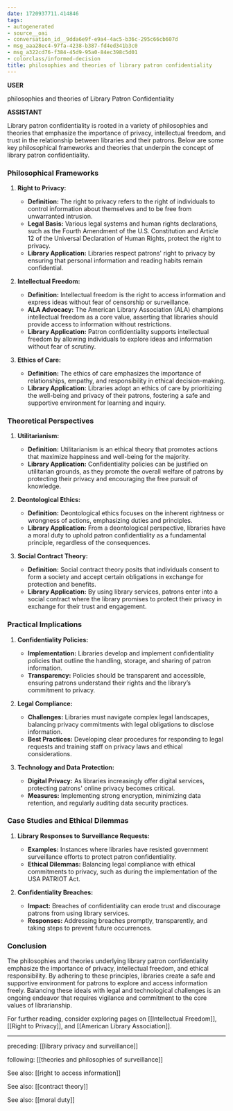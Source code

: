 ```yaml
---
date: 1720937711.414846
tags:
- autogenerated
- source__oai
- conversation_id__9dda6e9f-e9a4-4ac5-b36c-295c66cb607d
- msg_aaa28ec4-97fa-4238-b387-fd4ed341b3c0
- msg_a322cd76-f384-45d9-95a0-84ec398c5d01
- colorclass/informed-decision
title: philosophies and theories of library patron confidentiality
---
```


**USER**

philosophies and theories of Library Patron Confidentiality


**ASSISTANT**

Library patron confidentiality is rooted in a variety of philosophies and theories that emphasize the importance of privacy, intellectual freedom, and trust in the relationship between libraries and their patrons. Below are some key philosophical frameworks and theories that underpin the concept of library patron confidentiality.

### Philosophical Frameworks

1. **Right to Privacy:**
   - **Definition:** The right to privacy refers to the right of individuals to control information about themselves and to be free from unwarranted intrusion.
   - **Legal Basis:** Various legal systems and human rights declarations, such as the Fourth Amendment of the U.S. Constitution and Article 12 of the Universal Declaration of Human Rights, protect the right to privacy.
   - **Library Application:** Libraries respect patrons' right to privacy by ensuring that personal information and reading habits remain confidential.

2. **Intellectual Freedom:**
   - **Definition:** Intellectual freedom is the right to access information and express ideas without fear of censorship or surveillance.
   - **ALA Advocacy:** The American Library Association (ALA) champions intellectual freedom as a core value, asserting that libraries should provide access to information without restrictions.
   - **Library Application:** Patron confidentiality supports intellectual freedom by allowing individuals to explore ideas and information without fear of scrutiny.

3. **Ethics of Care:**
   - **Definition:** The ethics of care emphasizes the importance of relationships, empathy, and responsibility in ethical decision-making.
   - **Library Application:** Libraries adopt an ethics of care by prioritizing the well-being and privacy of their patrons, fostering a safe and supportive environment for learning and inquiry.

### Theoretical Perspectives

1. **Utilitarianism:**
   - **Definition:** Utilitarianism is an ethical theory that promotes actions that maximize happiness and well-being for the majority.
   - **Library Application:** Confidentiality policies can be justified on utilitarian grounds, as they promote the overall welfare of patrons by protecting their privacy and encouraging the free pursuit of knowledge.

2. **Deontological Ethics:**
   - **Definition:** Deontological ethics focuses on the inherent rightness or wrongness of actions, emphasizing duties and principles.
   - **Library Application:** From a deontological perspective, libraries have a moral duty to uphold patron confidentiality as a fundamental principle, regardless of the consequences.

3. **Social Contract Theory:**
   - **Definition:** Social contract theory posits that individuals consent to form a society and accept certain obligations in exchange for protection and benefits.
   - **Library Application:** By using library services, patrons enter into a social contract where the library promises to protect their privacy in exchange for their trust and engagement.

### Practical Implications

1. **Confidentiality Policies:**
   - **Implementation:** Libraries develop and implement confidentiality policies that outline the handling, storage, and sharing of patron information.
   - **Transparency:** Policies should be transparent and accessible, ensuring patrons understand their rights and the library’s commitment to privacy.

2. **Legal Compliance:**
   - **Challenges:** Libraries must navigate complex legal landscapes, balancing privacy commitments with legal obligations to disclose information.
   - **Best Practices:** Developing clear procedures for responding to legal requests and training staff on privacy laws and ethical considerations.

3. **Technology and Data Protection:**
   - **Digital Privacy:** As libraries increasingly offer digital services, protecting patrons' online privacy becomes critical.
   - **Measures:** Implementing strong encryption, minimizing data retention, and regularly auditing data security practices.

### Case Studies and Ethical Dilemmas

1. **Library Responses to Surveillance Requests:**
   - **Examples:** Instances where libraries have resisted government surveillance efforts to protect patron confidentiality.
   - **Ethical Dilemmas:** Balancing legal compliance with ethical commitments to privacy, such as during the implementation of the USA PATRIOT Act.

2. **Confidentiality Breaches:**
   - **Impact:** Breaches of confidentiality can erode trust and discourage patrons from using library services.
   - **Responses:** Addressing breaches promptly, transparently, and taking steps to prevent future occurrences.

### Conclusion

The philosophies and theories underlying library patron confidentiality emphasize the importance of privacy, intellectual freedom, and ethical responsibility. By adhering to these principles, libraries create a safe and supportive environment for patrons to explore and access information freely. Balancing these ideals with legal and technological challenges is an ongoing endeavor that requires vigilance and commitment to the core values of librarianship.

For further reading, consider exploring pages on [[Intellectual Freedom]], [[Right to Privacy]], and [[American Library Association]].


---

preceding: [[library privacy and surveillance]]  


following: [[theories and philosophies of surveillance]]

See also: [[right to access information]]


See also: [[contract theory]]


See also: [[moral duty]]